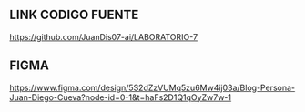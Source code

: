 ## LINK CODIGO FUENTE

https://github.com/JuanDis07-ai/LABORATORIO-7

## FIGMA

https://www.figma.com/design/5S2dZzVUMq5zu6Mw4ij03a/Blog-Persona-Juan-Diego-Cueva?node-id=0-1&t=haFs2D1Q1qOyZw7w-1
